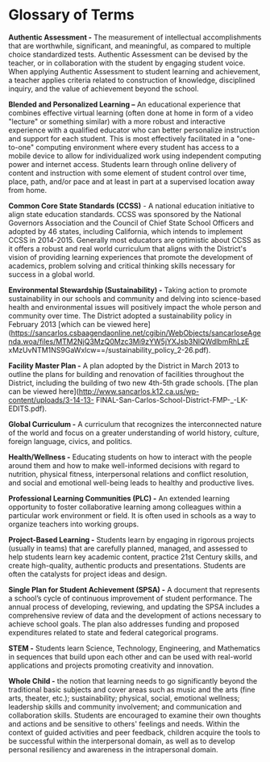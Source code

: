 # Glossary of Terms

**Authentic Assessment -** The measurement of intellectual accomplishments 
that are worthwhile, significant, and meaningful, as compared to multiple 
choice standardized tests. Authentic Assessment can be devised by the 
teacher, or in collaboration with the student by engaging student voice. When 
applying Authentic Assessment to student learning and achievement, a 
teacher applies criteria related to construction of knowledge, disciplined 
inquiry, and the value of achievement beyond the school.

**Blended and Personalized Learning –** An educational experience that 
combines effective virtual learning (often done at home in form of a video 
"lecture" or something similar) with a more robust and interactive experience 
with a qualified educator who can better personalize instruction and support 
for each student.  This is most effectively facilitated in a "one-to-one"
computing environment where every student has access to a mobile device to 
allow for individualized work using independent computing power and internet 
access.  Students learn through online delivery of content and instruction with 
some element of student control over time, place, path, and/or pace and at 
least in part at a supervised location away from home.

**Common Core State Standards (CCSS)** - A national education initiative to 
align state education standards.  CCSS was sponsored by the National 
Governors Association and the Council of Chief State School Officers and 
adopted by 46 states, including California, which intends to implement CCSS
in 2014-2015.  Generally most educators are optimistic about CCSS as it
offers a robust and real world curriculum that aligns with the District's vision of 
providing learning experiences that promote the development of academics, 
problem solving and critical thinking skills necessary for success in a global 
world.

**Environmental Stewardship (Sustainability) -** Taking action to promote 
sustainability in our schools and community and delving into science-based 
health and environmental issues will positively impact the whole person and 
community over time. The District adopted a sustainability policy in February 
2013 [which can be viewed here](https://sancarlos.csbaagendaonline.net/cgibin/WebObjects/sancarloseAgenda.woa/files/MTM2NjQ3MzQ0Mzc3Mi9zYW5jYXJsb3NlQWdlbmRhLzE
xMzUvNTM1NS9GaWxlcw==/sustainability_policy_2-26.pdf).

**Facility Master Plan -** A plan adopted by the District in March 2013 to outline 
the plans for building and renovation of facilities throughout the District, 
including the building of two new 4th-5th grade schools. [The plan can be 
viewed here](http://www.sancarlos.k12.ca.us/wp-content/uploads/3-14-13-
FINAL-San-Carlos-School-District-FMP-_-LK-EDITS.pdf).

**Global Curriculum -** A curriculum that recognizes the interconnected nature 
of the world and focus on a greater understanding of world history, culture, 
foreign language, civics, and politics.  

**Health/Wellness -** Educating students on how to interact with the people 
around them and how to make well-informed decisions with regard to nutrition, 
physical fitness, interpersonal relations and conflict resolution, and social and 
emotional well-being leads to healthy and productive lives.

**Professional Learning Communities (PLC) -** An extended learning 
opportunity to foster collaborative learning among colleagues within a 
particular work environment or field. It is often used in schools as a way to 
organize teachers into working groups.

**Project-Based Learning -** Students learn by engaging in rigorous projects 
(usually in teams) that are carefully planned, managed, and assessed to help 
students learn key academic content, practice 21st Century skills, and create 
high-quality, authentic products and presentations.  Students are often the 
catalysts for project ideas and design.

**Single Plan for Student Achievement (SPSA) -** A document that 
represents a school’s cycle of continuous improvement of student 
performance. The annual process of developing, reviewing, and updating the 
SPSA includes a comprehensive review of data and the development of 
actions necessary to achieve school goals. The plan also addresses funding 
and proposed expenditures related to state and federal categorical programs.

**STEM -** Students learn Science, Technology, Engineering, and Mathematics 
in sequences that build upon each other and can be used with real-world 
applications and projects promoting creativity and innovation.

**Whole Child -** the notion that learning needs to go significantly beyond the 
traditional basic subjects and cover areas such as music and the arts (fine 
arts, theater, etc.); sustainability; physical, social, emotional wellness; 
leadership skills and community involvement; and communication and 
collaboration skills. Students are encouraged to examine their own thoughts 
and actions and be sensitive to others' feelings and needs. Within the context 
of guided activities and peer feedback, children acquire the tools to be 
successful within the interpersonal domain, as well as to develop personal 
resiliency and awareness in the intrapersonal domain.
